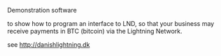 Demonstration software

to show how to program an interface to LND,
so that your business may receive payments
in BTC (bitcoin) via the Lightning Network.

see http://danishlightning.dk

